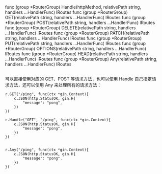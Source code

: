 func (group *RouterGroup) Handle(httpMethod, relativePath string, handlers ...HandlerFunc) IRoutes
func (group *RouterGroup) GET(relativePath string, handlers ...HandlerFunc) IRoutes
func (group *RouterGroup) POST(relativePath string, handlers ...HandlerFunc) IRoutes
func (group *RouterGroup) DELETE(relativePath string, handlers ...HandlerFunc) IRoutes
func (group *RouterGroup) PATCH(relativePath string, handlers ...HandlerFunc) IRoutes
func (group *RouterGroup) PUT(relativePath string, handlers ...HandlerFunc) IRoutes
func (group *RouterGroup) OPTIONS(relativePath string, handlers ...HandlerFunc) IRoutes
func (group *RouterGroup) HEAD(relativePath string, handlers ...HandlerFunc) IRoutes
func (group *RouterGroup) Any(relativePath string, handlers ...HandlerFunc) IRoutes

## 

可以直接使用对应的 GET、POST 等请求方法，也可以使用 Handle 自己指定请求方法，还可以使用 Any 来处理所有的请求方法：


```
r.GET("/ping", func(ctx *gin.Context){
    c.JSON(http.StatusOK, gin.H{
        "message": "pong",
    })
})

r.Handle("GET", "/ping", func(ctx *gin.Context){
    c.JSON(http.StatusOK, gin.H{
        "message": "pong",
    })
})


r.Any("/ping", func(ctx *gin.Context){
    c.JSON(http.StatusOK, gin.H{
        "message": "pong",
    })
})
```
